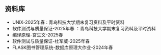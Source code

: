 ## 资料库

- UNIX-2025年春 : 青岛科技大学期末复习资料及平时资料
- 软件测试与质量保证-2025年春 ：青岛科技大学期末复习资料及平时资料
- 编译原理-宫生文-2025春
- 软件测试与质量保证-杜军威-2025年春
- FLASK图书管理系统-数据库原理大作业-2024年春
